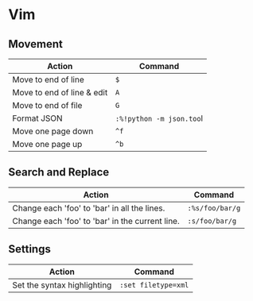 # Vim

## Movement

| Action                     | Command                  |
|----------------------------|--------------------------|
| Move to end of line        | `$`                      |
| Move to end of line & edit | `A`                      |
| Move to end of file        | `G`                      |
| Format JSON                | `:%!python -m json.too`l |
| Move one page down         | `^f`                     |
| Move one page up           | `^b`                     |

## Search and Replace

| Action                                          | Command         |
|-------------------------------------------------|-----------------|
| Change each 'foo' to 'bar' in all the lines.    | `:%s/foo/bar/g` |
| Change each 'foo' to 'bar' in the current line. | `:s/foo/bar/g`  |

## Settings

| Action                      | Command             |
|-----------------------------|---------------------|
| Set the syntax highlighting | `:set filetype=xml` |
